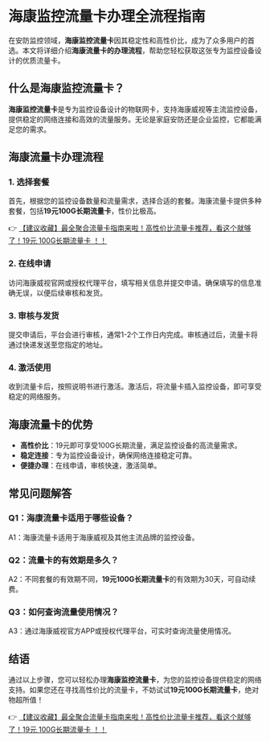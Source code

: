 # 海康监控流量卡办理全流程指南

在安防监控领域，**海康监控流量卡**因其稳定性和高性价比，成为了众多用户的首选。本文将详细介绍**海康流量卡的办理流程**，帮助您轻松获取这张专为监控设备设计的优质流量卡。

## 什么是海康监控流量卡？

**海康监控流量卡**是专为监控设备设计的物联网卡，支持海康威视等主流监控设备，提供稳定的网络连接和高效的流量服务。无论是家庭安防还是企业监控，它都能满足您的需求。

## 海康流量卡办理流程

### 1. 选择套餐
首先，根据您的监控设备数量和流量需求，选择合适的套餐。海康流量卡提供多种套餐，包括**19元100G长期流量卡**，性价比极高。

👉 [【建议收藏】最全聚合流量卡指南来啦！高性价比流量卡推荐，看这个就够了！19元 100G长期流量卡 ！！](https://bit.ly/Liuliangka)

### 2. 在线申请
访问海康威视官网或授权代理平台，填写相关信息并提交申请。确保填写的信息准确无误，以便后续审核和发货。

### 3. 审核与发货
提交申请后，平台会进行审核，通常1-2个工作日内完成。审核通过后，流量卡将通过快递发送至您指定的地址。

### 4. 激活使用
收到流量卡后，按照说明书进行激活。激活后，将流量卡插入监控设备，即可享受稳定的网络服务。

## 海康流量卡的优势

- **高性价比**：19元即可享受100G长期流量，满足监控设备的高流量需求。
- **稳定连接**：专为监控设备设计，确保网络连接稳定可靠。
- **便捷办理**：在线申请，审核快速，激活简单。

## 常见问题解答

### Q1：海康流量卡适用于哪些设备？
A1：海康流量卡适用于海康威视及其他主流品牌的监控设备。

### Q2：流量卡的有效期是多久？
A2：不同套餐的有效期不同，**19元100G长期流量卡**的有效期为30天，可自动续费。

### Q3：如何查询流量使用情况？
A3：通过海康威视官方APP或授权代理平台，可实时查询流量使用情况。

## 结语

通过以上步骤，您可以轻松办理**海康监控流量卡**，为您的监控设备提供稳定的网络支持。如果您还在寻找高性价比的流量卡，不妨试试**19元100G长期流量卡**，绝对物超所值！

👉 [【建议收藏】最全聚合流量卡指南来啦！高性价比流量卡推荐，看这个就够了！19元 100G长期流量卡 ！！](https://bit.ly/Liuliangka)